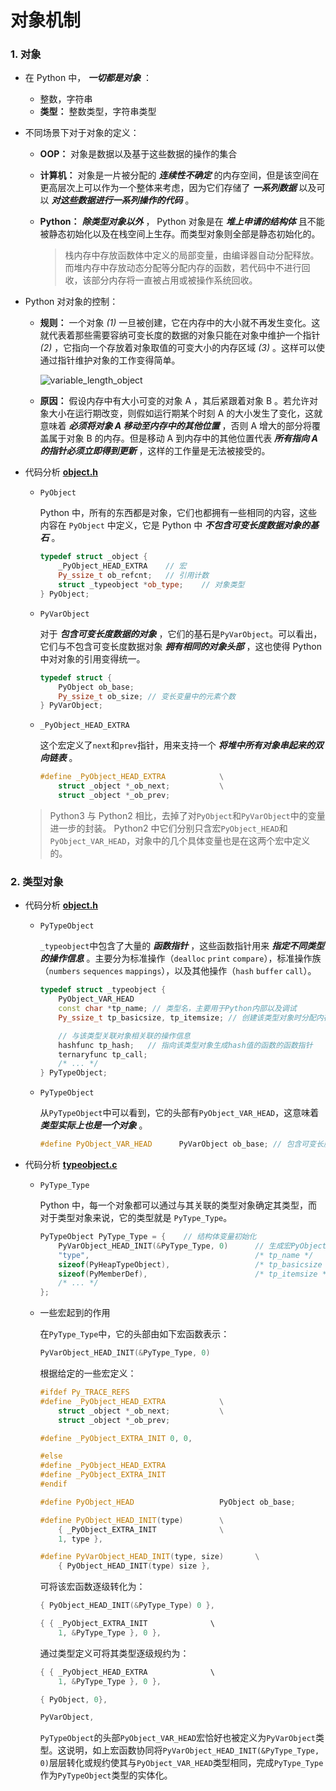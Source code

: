 # 对象机制

### 1. 对象

- 在 Python 中， ***一切都是对象*** ：

  - 整数，字符串
  - **类型：** 整数类型，字符串类型

- 不同场景下对于对象的定义：

  - **OOP：** 对象是数据以及基于这些数据的操作的集合

  - **计算机：** 对象是一片被分配的 ***连续性不确定*** 的内存空间，但是该空间在更高层次上可以作为一个整体来考虑，因为它们存储了 ***一系列数据*** 以及可以 ***对这些数据进行一系列操作的代码*** 。

  - **Python：** ***除类型对象以外*** ， Python 对象是在 ***堆上申请的结构体*** 且不能被静态初始化以及在栈空间上生存。而类型对象则全部是静态初始化的。

    > 栈内存中存放函数体中定义的局部变量，由编译器自动分配释放。而堆内存中存放动态分配等分配内存的函数，若代码中不进行回收，该部分内存将一直被占用或被操作系统回收。

- Python 对对象的控制：

  - **规则：** 一个对象 *(1)* 一旦被创建，它在内存中的大小就不再发生变化。这就代表着那些需要容纳可变长度的数据的对象只能在对象中维护一个指针 *(2)* ，它指向一个存放着对象取值的可变大小的内存区域 *(3)* 。这样可以使通过指针维护对象的工作变得简单。

    ![variable_length_object](https://github.com/igululu/Pyek/blob/master/image/variable_length_object.png?raw=truehttps://github.com/igululu/Pyek/blob/master/image/variable_length_object.png?raw=true)

  - **原因：** 假设内存中有大小可变的对象 A ，其后紧跟着对象 B 。若允许对象大小在运行期改变，则假如运行期某个时刻 A 的大小发生了变化，这就意味着 ***必须将对象 A 移动至内存中的其他位置*** ，否则 A 增大的部分将覆盖属于对象 B 的内存。但是移动 A 到内存中的其他位置代表 ***所有指向 A 的指针必须立即得到更新*** ，这样的工作量是无法被接受的。

- 代码分析  [**object.h**](https://github.com/python/cpython/blob/master/Include/object.h)

  - `PyObject` 

    Python 中，所有的东西都是对象，它们也都拥有一些相同的内容，这些内容在 `PyObject` 中定义，它是 Python 中 ***不包含可变长度数据对象的基石*** 。

    ```c++
    typedef struct _object {
        _PyObject_HEAD_EXTRA	// 宏
        Py_ssize_t ob_refcnt;	// 引用计数
        struct _typeobject *ob_type;	// 对象类型
    } PyObject;
    ```

  - `PyVarObject`

    对于 ***包含可变长度数据的对象*** ，它们的基石是`PyVarObject`。可以看出，它们与不包含可变长度数据对象 ***拥有相同的对象头部*** ，这也使得 Python 中对对象的引用变得统一。

    ```c++
    typedef struct {
        PyObject ob_base;
        Py_ssize_t ob_size; // 变长变量中的元素个数
    } PyVarObject;
    ```

  - `_PyObject_HEAD_EXTRA`

    这个宏定义了`next`和`prev`指针，用来支持一个 ***将堆中所有对象串起来的双向链表*** 。

    ```c++
    #define _PyObject_HEAD_EXTRA            \
        struct _object *_ob_next;           \
        struct _object *_ob_prev;
    ```


  > Python3 与 Python2 相比，去掉了对`PyObject`和`PyVarObject`中的变量进一步的封装。 Python2 中它们分别只含宏`PyObject_HEAD`和`PyObject_VAR_HEAD`，对象中的几个具体变量也是在这两个宏中定义的。

### 2. 类型对象

- 代码分析  [**object.h**](https://github.com/python/cpython/blob/master/Include/object.h)

  - `PyTypeObject`

    `_typeobject`中包含了大量的 ***函数指针*** ，这些函数指针用来 ***指定不同类型的操作信息*** 。主要分为标准操作（`dealloc` `print` `compare`），标准操作族（`numbers` `sequences` `mappings`），以及其他操作（`hash` `buffer` `call`）。

    ```c++
    typedef struct _typeobject {
        PyObject_VAR_HEAD
        const char *tp_name; // 类型名，主要用于Python内部以及调试
        Py_ssize_t tp_basicsize, tp_itemsize; // 创建该类型对象时分配内存空间的大小信息

        // 与该类型关联对象相关联的操作信息
        hashfunc tp_hash;	// 指向该类型对象生成hash值的函数的函数指针
        ternaryfunc tp_call;	
        /* ... */
    } PyTypeObject;
    ```

  - `PyTypeObject`

    从`PyTypeObject`中可以看到，它的头部有`PyObject_VAR_HEAD`，这意味着 ***类型实际上也是一个对象*** 。

    ```c++
    #define PyObject_VAR_HEAD      PyVarObject ob_base;	// 包含可变长度数据的对象
    ```

- 代码分析 [**typeobject.c**](https://github.com/python/cpython/blob/master/Objects/typeobject.c)

  - `PyType_Type`

    Python 中，每一个对象都可以通过与其关联的类型对象确定其类型，而对于类型对象来说，它的类型就是 `PyType_Type`。

    ```c++
    PyTypeObject PyType_Type = {	// 结构体变量初始化
        PyVarObject_HEAD_INIT(&PyType_Type, 0)		// 生成宏PyObject_VAR_HEAD
        "type",                                     /* tp_name */
        sizeof(PyHeapTypeObject),                   /* tp_basicsize */
        sizeof(PyMemberDef),                        /* tp_itemsize */
        /* ... */
    };
    ```

  - 一些宏起到的作用

    在`PyType_Type`中，它的头部由如下宏函数表示：

    ```c++
    PyVarObject_HEAD_INIT(&PyType_Type, 0)
    ```

    根据给定的一些宏定义：

    ```c++
    #ifdef Py_TRACE_REFS
    #define _PyObject_HEAD_EXTRA            \
        struct _object *_ob_next;           \
        struct _object *_ob_prev;

    #define _PyObject_EXTRA_INIT 0, 0,

    #else
    #define _PyObject_HEAD_EXTRA
    #define _PyObject_EXTRA_INIT
    #endif

    #define PyObject_HEAD                   PyObject ob_base;

    #define PyObject_HEAD_INIT(type)        \
        { _PyObject_EXTRA_INIT              \
        1, type },

    #define PyVarObject_HEAD_INIT(type, size)       \
        { PyObject_HEAD_INIT(type) size },
    ```

    可将该宏函数逐级转化为：

    ```c++
    { PyObject_HEAD_INIT(&PyType_Type) 0 },
    ```

    ```c++
    { { _PyObject_EXTRA_INIT              \
        1, &PyType_Type }, 0 },
    ```

    通过类型定义可将其类型逐级规约为：

    ```c++
    { { _PyObject_HEAD_EXTRA              \
        1, &PyType_Type }, 0 },
    ```

    ```c++
    { PyObject, 0},
    ```

    ```c++
    PyVarObject,
    ```

    `PyTypeObject`的头部`PyObject_VAR_HEAD`宏恰好也被定义为`PyVarObject`类型。这说明，如上宏函数协同将`PyVarObject_HEAD_INIT(&PyType_Type, 0)`层层转化或规约使其与`PyObject_VAR_HEAD`类型相同，完成`PyType_Type`作为`PyTypeObject`类型的实体化。

    ​